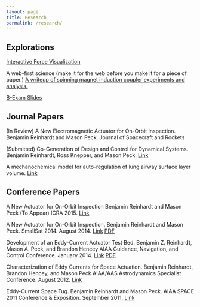 ```yaml
---
layout: page
title: Research
permalink: /research/
---
```


Explorations
-----
[Interactive Force Visualization](speed_adjust_inspector.html)

A web-first science (make it for the web before you make it for a piece of paper.) [A writeup of spinning magnet induction coupler experiments and analysis.][edgewalking]

[B-Exam Slides][slides]

Journal Papers
-----
(In Review) A New Electromagnetic Actuator for On-Orbit Inspection.
Benjamin Reinhardt and Mason Peck.
Journal of Spacecraft and Rockets

(Submitted) Co-Generation of Design and Control for Dynamical Systems.
Benjamin Reinhardt, Ross Knepper, and Mason Peck. [Link](/research/controller_creation.pdf)

A mechanochemical model for auto-regulation of lung airway surface layer volume. [Link][Lung]


Conference Papers
-----

A New Actuator for On-Orbit Inspection
Benjamin Reinhardt and Mason Peck
(To Appear) ICRA 2015. [Link][ICRA]

A New Actuator for On-Orbit Inspection.
Benjamin Reinhardt and Mason Peck.
SmallSat 2014. August 2014. [Link][2dInspect] [PDF](./smallsat2014.pdf)

Development of an Eddy-Current Actuator Test Bed.
Benjamin Z. Reinhardt, Mason A. Peck, and Brandon Hencey
AIAA Guidance, Navigation, and Control Conference. January 2014. [Link][scitech2014] [PDF](./SciTech_Paper.pdf)

Characterization of Eddy Currents for Space Actuation.
Benjamin Reinhardt, Brandon Hencey, and Mason Peck
AIAA/AAS Astrodynamics Specialist Conference. August 2012. [Link][GNC2012]

Eddy-Current Space Tug.
Benjamin Reinhardt and Mason Peck.
AIAA SPACE 2011 Conference & Exposition. September 2011. [Link][space2011]


[space2011]:http://arc.aiaa.org/doi/abs/10.2514/6.2011-7168
[GNC2012]:http://arc.aiaa.org/doi/abs/10.2514/6.2012-4868
[scitech2014]:http://arc.aiaa.org/doi/abs/10.2514/6.2014-0273
[edgewalking]:/pages/edge_walking/
[2dInspect]:http://digitalcommons.usu.edu/smallsat/2014/Poster/1/
[Lung]:http://www.sciencedirect.com/science/article/pii/S0022519313000489
[ICRA]:root.pdf
[slides]:http://calm-fortress-9671.herokuapp.com
